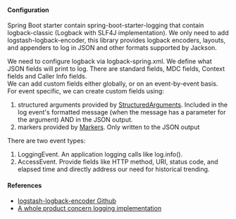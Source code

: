 #### Configuration

Spring Boot starter contain spring-boot-starter-logging that contain logback-classic (Logback with SLF4J implementation). 
We only need to add logstash-logback-encoder, this library provides logback encoders, layouts, and appenders to log in JSON and other formats supported by Jackson.

We need to configure logback via logback-spring.xml. We define what JSON fields will print to log. There are standard fields, MDC fields, Context fields and Caller Info fields.  
We can add custom fields either globally, or on an event-by-event basis.  
For event specific, we can create custom fields using:  
1. structured arguments provided by [StructuredArguments](https://github.com/logstash/logstash-logback-encoder/blob/master/src/main/java/net/logstash/logback/argument/StructuredArguments.java). 
   Included in the log event's formatted message (when the message has a parameter for the argument) AND in the JSON output.
2. markers provided by [Markers](https://github.com/logstash/logstash-logback-encoder/blob/master/src/main/java/net/logstash/logback/marker/Markers.java).
   Only written to the JSON output

There are two event types:  
1. LoggingEvent. An application logging calls like log.info().  
2. AccessEvent. Provide fields like HTTP method, URI, status code, and elapsed time and directly address our need for historical trending.



#### References

* [logstash-logback-encoder Github](https://github.com/logstash/logstash-logback-encoder)  
* [A whole product concern logging implementation](http://stevetarver.github.io/2016/04/20/whole-product-logging.html)
